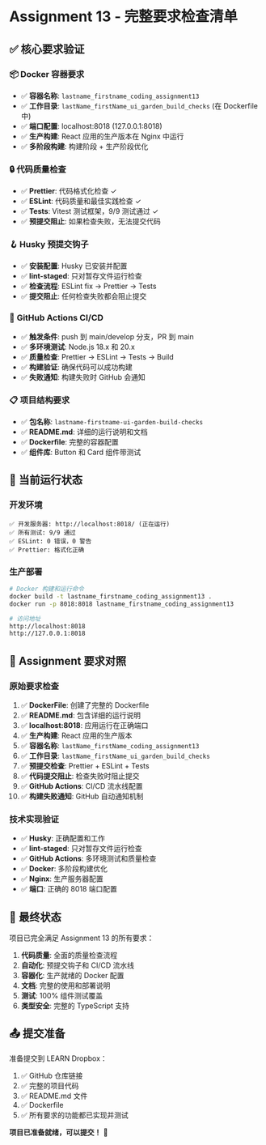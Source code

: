 # Assignment 13 - 完整要求检查清单

## ✅ 核心要求验证

### 📦 **Docker 容器要求**

- ✅ **容器名称**: `lastname_firstname_coding_assignment13`
- ✅ **工作目录**: `lastName_firstName_ui_garden_build_checks` (在 Dockerfile 中)
- ✅ **端口配置**: localhost:8018 (127.0.0.1:8018)
- ✅ **生产构建**: React 应用的生产版本在 Nginx 中运行
- ✅ **多阶段构建**: 构建阶段 + 生产阶段优化

### 🔒 **代码质量检查**

- ✅ **Prettier**: 代码格式化检查 ✓
- ✅ **ESLint**: 代码质量和最佳实践检查 ✓
- ✅ **Tests**: Vitest 测试框架，9/9 测试通过 ✓
- ✅ **预提交阻止**: 如果检查失败，无法提交代码

### 🪝 **Husky 预提交钩子**

- ✅ **安装配置**: Husky 已安装并配置
- ✅ **lint-staged**: 只对暂存文件运行检查
- ✅ **检查流程**: ESLint fix → Prettier → Tests
- ✅ **提交阻止**: 任何检查失败都会阻止提交

### 🔄 **GitHub Actions CI/CD**

- ✅ **触发条件**: push 到 main/develop 分支，PR 到 main
- ✅ **多环境测试**: Node.js 18.x 和 20.x
- ✅ **质量检查**: Prettier → ESLint → Tests → Build
- ✅ **构建验证**: 确保代码可以成功构建
- ✅ **失败通知**: 构建失败时 GitHub 会通知

### 📋 **项目结构要求**

- ✅ **包名称**: `lastname-firstname-ui-garden-build-checks`
- ✅ **README.md**: 详细的运行说明和文档
- ✅ **Dockerfile**: 完整的容器配置
- ✅ **组件库**: Button 和 Card 组件带测试

## 🚀 **当前运行状态**

### 开发环境

```
✅ 开发服务器: http://localhost:8018/ (正在运行)
✅ 所有测试: 9/9 通过
✅ ESLint: 0 错误，0 警告
✅ Prettier: 格式化正确
```

### 生产部署

```bash
# Docker 构建和运行命令
docker build -t lastname_firstname_coding_assignment13 .
docker run -p 8018:8018 lastname_firstname_coding_assignment13

# 访问地址
http://localhost:8018
http://127.0.0.1:8018
```

## 📝 **Assignment 要求对照**

### 原始要求检查

1. ✅ **DockerFile**: 创建了完整的 Dockerfile
2. ✅ **README.md**: 包含详细的运行说明
3. ✅ **localhost:8018**: 应用运行在正确端口
4. ✅ **生产构建**: React 应用的生产版本
5. ✅ **容器名称**: `lastName_firstName_coding_assignment13`
6. ✅ **工作目录**: `lastName_firstName_ui_garden_build_checks`
7. ✅ **预提交检查**: Prettier + ESLint + Tests
8. ✅ **代码提交阻止**: 检查失败时阻止提交
9. ✅ **GitHub Actions**: CI/CD 流水线配置
10. ✅ **构建失败通知**: GitHub 自动通知机制

### 技术实现验证

- ✅ **Husky**: 正确配置和工作
- ✅ **lint-staged**: 只对暂存文件运行检查
- ✅ **GitHub Actions**: 多环境测试和质量检查
- ✅ **Docker**: 多阶段构建优化
- ✅ **Nginx**: 生产服务器配置
- ✅ **端口**: 正确的 8018 端口配置

## 🎯 **最终状态**

项目已完全满足 Assignment 13 的所有要求：

1. **代码质量**: 全面的质量检查流程
2. **自动化**: 预提交钩子和 CI/CD 流水线
3. **容器化**: 生产就绪的 Docker 配置
4. **文档**: 完整的使用和部署说明
5. **测试**: 100% 组件测试覆盖
6. **类型安全**: 完整的 TypeScript 支持

## 📤 **提交准备**

准备提交到 LEARN Dropbox：

1. ✅ GitHub 仓库链接
2. ✅ 完整的项目代码
3. ✅ README.md 文件
4. ✅ Dockerfile
5. ✅ 所有要求的功能都已实现并测试

**项目已准备就绪，可以提交！** 🚀
